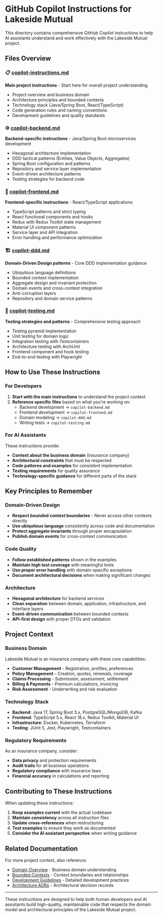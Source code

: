 # GitHub Copilot Instructions for Lakeside Mutual

This directory contains comprehensive GitHub Copilot instructions to help AI assistants understand and work effectively with the Lakeside Mutual project.

## Files Overview

### 📋 [copilot-instructions.md](./copilot-instructions.md)
**Main project instructions** - Start here for overall project understanding
- Project overview and business domain
- Architecture principles and bounded contexts
- Technology stack (Java/Spring Boot, React/TypeScript)
- Code generation rules and naming conventions
- Development guidelines and quality standards

### ⚙️ [copilot-backend.md](./copilot-backend.md)
**Backend-specific instructions** - Java/Spring Boot microservices development
- Hexagonal architecture implementation
- DDD tactical patterns (Entities, Value Objects, Aggregates)
- Spring Boot configuration and patterns
- Repository and service layer implementation
- Event-driven architecture patterns
- Testing strategies for backend code

### 🎨 [copilot-frontend.md](./copilot-frontend.md)
**Frontend-specific instructions** - React/TypeScript applications
- TypeScript patterns and strict typing
- React functional components and hooks
- Redux with Redux Toolkit state management
- Material UI component patterns
- Service layer and API integration
- Error handling and performance optimization

### 🏗️ [copilot-ddd.md](./copilot-ddd.md)
**Domain-Driven Design patterns** - Core DDD implementation guidance
- Ubiquitous language definitions
- Bounded context implementation
- Aggregate design and invariant protection
- Domain events and cross-context integration
- Anti-corruption layers
- Repository and domain service patterns

### 🧪 [copilot-testing.md](./copilot-testing.md)
**Testing strategies and patterns** - Comprehensive testing approach
- Testing pyramid implementation
- Unit testing for domain logic
- Integration testing with Testcontainers
- Architecture testing with ArchUnit
- Frontend component and hook testing
- End-to-end testing with Playwright

## How to Use These Instructions

### For Developers
1. **Start with the main instructions** to understand the project context
2. **Reference specific files** based on what you're working on:
   - Backend development → `copilot-backend.md`
   - Frontend development → `copilot-frontend.md`
   - Domain modeling → `copilot-ddd.md`
   - Writing tests → `copilot-testing.md`

### For AI Assistants
These instructions provide:
- **Context about the business domain** (insurance company)
- **Architectural constraints** that must be respected
- **Code patterns and examples** for consistent implementation
- **Testing requirements** for quality assurance
- **Technology-specific guidance** for different parts of the stack

## Key Principles to Remember

### Domain-Driven Design
- **Respect bounded context boundaries** - Never access other contexts directly
- **Use ubiquitous language** consistently across code and documentation
- **Protect aggregate invariants** through proper encapsulation
- **Publish domain events** for cross-context communication

### Code Quality
- **Follow established patterns** shown in the examples
- **Maintain high test coverage** with meaningful tests
- **Use proper error handling** with domain-specific exceptions
- **Document architectural decisions** when making significant changes

### Architecture
- **Hexagonal architecture** for backend services
- **Clean separation** between domain, application, infrastructure, and interface layers
- **Event-driven communication** between bounded contexts
- **API-first design** with proper DTOs and validation

## Project Context

### Business Domain
Lakeside Mutual is an insurance company with these core capabilities:
- **Customer Management** - Registration, profiles, preferences
- **Policy Management** - Creation, quotes, renewals, coverage
- **Claims Processing** - Submission, assessment, settlement
- **Billing & Payments** - Premium calculations, invoicing
- **Risk Assessment** - Underwriting and risk evaluation

### Technology Stack
- **Backend**: Java 17, Spring Boot 3.x, PostgreSQL/MongoDB, Kafka
- **Frontend**: TypeScript 5.x, React 18.x, Redux Toolkit, Material UI
- **Infrastructure**: Docker, Kubernetes, Terraform
- **Testing**: JUnit 5, Jest, Playwright, Testcontainers

### Regulatory Requirements
As an insurance company, consider:
- **Data privacy** and protection requirements
- **Audit trails** for all business operations
- **Regulatory compliance** with insurance laws
- **Financial accuracy** in calculations and reporting

## Contributing to These Instructions

When updating these instructions:
1. **Keep examples current** with the actual codebase
2. **Maintain consistency** across all instruction files
3. **Update cross-references** when restructuring
4. **Test examples** to ensure they work as documented
5. **Consider the AI assistant perspective** when writing guidance

## Related Documentation

For more project context, also reference:
- [Domain Overview](../docs/domain-overview.md) - Business domain understanding
- [Bounded Contexts](../docs/bounded-contexts.md) - Context boundaries and relationships
- [Development Guidelines](../DEVELOPMENT_GUIDELINES.md) - Detailed development practices
- [Architecture ADRs](../docs/architecture/) - Architectural decision records

---

These instructions are designed to help both human developers and AI assistants build high-quality, maintainable code that respects the domain model and architectural principles of the Lakeside Mutual project.
